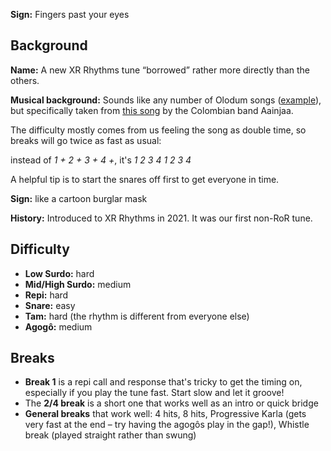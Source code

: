 **Sign:** Fingers past your eyes

## Background

**Name:** A new XR Rhythms tune “borrowed” rather more directly than the others.

**Musical background:** Sounds like any number of Olodum songs ([example](https://youtu.be/A3o30YJiWsc)), but specifically taken from [this song](https://youtu.be/0Pq8vOVbvzs) by the Colombian band Aainjaa.

The difficulty mostly comes from us feeling the song as double time, so breaks will go twice as fast as usual:

instead of *1 + 2 + 3 + 4 +*, it's *1 2 3 4 1 2 3 4*

A helpful tip is to start the snares off first to get everyone in time.

**Sign:** like a cartoon burglar mask

**History:** Introduced to XR Rhythms in 2021. It was our first non-RoR tune.

## Difficulty

* **Low Surdo:** hard
* **Mid/High Surdo:** medium
* **Repi:** hard
* **Snare:** easy
* **Tam:** hard (the rhythm is different from everyone else)
* **Agogô:** medium

## Breaks

* **Break 1** is a repi call and response that's tricky to get the timing on, especially if you play the tune fast. Start slow and let it groove!
* The **2/4 break** is a short one that works well as an intro or quick bridge
* **General breaks** that work well: 4 hits, 8 hits, Progressive Karla (gets very fast at the end – try having the agogôs play in the gap!), Whistle break (played straight rather than swung)
